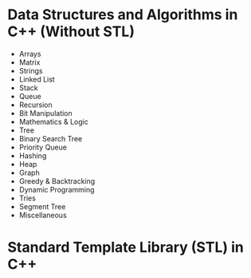 # Data Structures and Algorithms in C++ (Without STL)

- Arrays
- Matrix
- Strings
- Linked List
- Stack
- Queue
- Recursion
- Bit Manipulation
- Mathematics & Logic
- Tree
- Binary Search Tree
- Priority Queue
- Hashing
- Heap
- Graph
- Greedy & Backtracking
- Dynamic Programming
- Tries
- Segment Tree
- Miscellaneous

# Standard Template Library (STL) in C++
